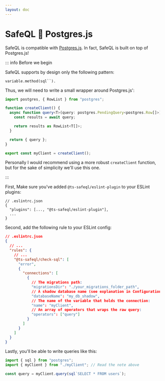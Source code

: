 ```yaml
---
layout: doc
---
```


# SafeQL :handshake: Postgres.js

SafeQL is compatible with [Postgres.js](https://github.com/porsager/postgres). In fact, SafeQL is built on top of Postgres.js!

::: info Before we begin

SafeQL supports by design only the following pattern:

```
variable.method(sql``).
```

Thus, we will need to write a small wrapper around Postgres.js':

```ts
import postgres, { RowList } from "postgres";

function createClient() {
  async function query<T>(query: postgres.PendingQuery<postgres.Row[]>) {
    const results = await query;

    return results as RowList<T[]>;
  }

  return { query };
}

export const myClient = createClient();
```

Personally I would recommend using a more robust `createClient` function, but for the sake of simplicity we'll use this one.

:::

First, Make sure you've added `@ts-safeql/eslint-plugin` to your ESLint plugins:

```json{2}
// .eslintrc.json
{
  "plugins": [..., "@ts-safeql/eslint-plugin"],
  ...
}
```

Second, add the following rule to your ESLint config:

```json
// .eslintrc.json
{
  // ...
  "rules": {
    // ...
    "@ts-safeql/check-sql": [
      "error",
      {
        "connections": [
          {
            // The migrations path:
            "migrationsDir": "./your_migrations_folder_path",
            // A shadow database name (see explanation in Configuration):
            "databaseName": "my_db_shadow",
            // The name of the variable that holds the connection:
            "name": "myClient",
            // An array of operators that wraps the raw query:
            "operators": ["query"]
          }
        ]
      }
    ]
  }
}
```

Lastly, you'll be able to write queries like this:

```typescript
import { sql } from "postgres";
import { myClient } from "./myClient"; // Read the note above

const query = myClient.query(sql`SELECT * FROM users`);
```
